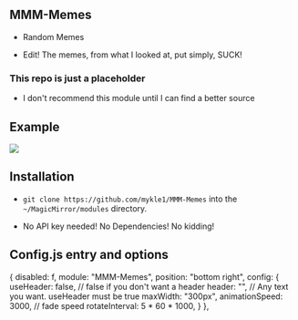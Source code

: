## MMM-Memes

* Random Memes

* Edit! The memes, from what I looked at, put simply, SUCK!

### This repo is just a placeholder

* I don't recommend this module until I can find a better source

## Example

![](pix/1.JPG)

## Installation

* `git clone https://github.com/mykle1/MMM-Memes` into the `~/MagicMirror/modules` directory.

* No API key needed! No Dependencies! No kidding!

## Config.js entry and options

{
          disabled: f,
 module: "MMM-Memes",
 position: "bottom right",
 config: {
   useHeader: false,                            // false if you don't want a header
   header: "",                                 // Any text you want. useHeader must be true
   maxWidth: "300px",
   animationSpeed: 3000,                       // fade speed
   rotateInterval: 5 * 60 * 1000,
 }
},
